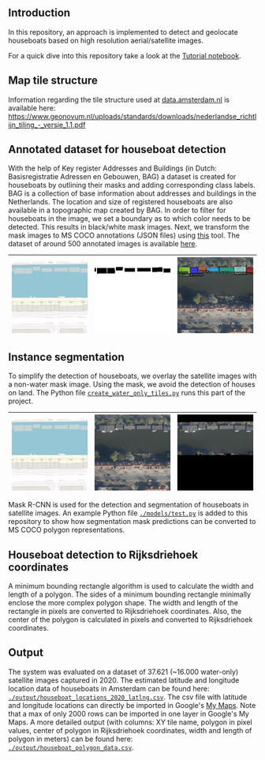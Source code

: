 ## Introduction
In this repository, an approach is implemented to detect and geolocate houseboats based on high resolution aerial/satellite images.  

For a quick dive into this repository take a look at the [Tutorial notebook](Tutorial.ipynb).

## Map tile structure
Information regarding the tile structure used at [data.amsterdam.nl](https://t1.data.amsterdam.nl/lufo2020_RD/13/3810/4315.jpeg) is available here: https://www.geonovum.nl/uploads/standards/downloads/nederlandse_richtlijn_tiling_-_versie_1.1.pdf

## Annotated dataset for houseboat detection
With the help of Key register Addresses and Buildings (in Dutch: Basisregistratie Adressen en Gebouwen, BAG) a dataset is created for houseboats by outlining their masks and adding corresponding class labels. BAG is a collection of base information about addresses and buildings in the Netherlands. The location and size of registered houseboats are also available in a topographic map created by BAG. In order to filter for houseboats in the image, we set a boundary as to which color needs to be detected. This results in black/white mask images. Next, we transform the mask images to MS COCO annotations (JSON files) using [this](https://github.com/chrise96/image-to-coco-json-converter) tool. The dataset of around 500 annotated images is available [here](https://drive.google.com/file/d/16dADYRSA-j3Fm12bTKr0v3AhAO5SGmP-/view?usp=sharing).

| ![Topographic map](./media/3810_4315_topo.png) | ![Mask image](./media/3810_4315_mask.png)|![Annotations](./media/3810_4315_detections.jpeg) |
|:---:|:---:|:---:|

## Instance segmentation
To simplify the detection of houseboats, we overlay the satellite images with a non-water mask image. Using the mask, we avoid the detection of houses on land. The Python file [`create_water_only_tiles.py`](create_water_only_tiles.py) runs this part of the project.

| ![Topographic map](./media/3810_4315_topo.png) | ![Satellite image](./media/3810_4315_lufo.jpeg)|![Water only](./media/3810_4315_mask.jpeg) |
|:---:|:---:|:---:|

Mask R-CNN is used for the detection and segmentation of houseboats in satellite images. An example Python file [`./models/test.py`](./models/test.py) is added to this repository to show how segmentation mask predictions can be converted to MS COCO polygon representations.

## Houseboat detection to Rijksdriehoek coordinates
A minimum bounding rectangle algorithm is used to calculate the width and length of a polygon. The sides of a minimum bounding rectangle minimally enclose the more complex polygon shape. The width and length of the rectangle in pixels are converted to Rijksdriehoek coordinates. Also, the center of the polygon is calculated in pixels and converted to Rijksdriehoek coordinates.

## Output
The system was evaluated on a dataset of 37.621 (~16.000 water-only) satellite images captured in 2020. The estimated latitude and longitude location data of houseboats in Amsterdam can be found here: [`./output/houseboat_locations_2020_latlng.csv`](./output/houseboat_locations_2020_latlng.csv). The csv file with latitude and longitude locations can directly be imported in Google's [My Maps](https://www.google.com/maps/d/). Note that a max of only 2000 rows can be imported in one layer in Google's My Maps. A more detailed output (with columns: XY tile name, polygon in pixel values, center of polygon in Rijksdriehoek coordinates, width and length of polygon in meters) can be found here: [`./output/houseboat_polygon_data.csv`](./output/houseboat_polygon_data.csv).
